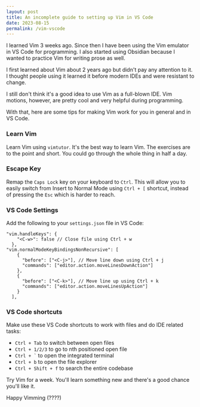 ```yaml
---
layout: post
title: An incomplete guide to setting up Vim in VS Code
date: 2023-08-15
permalink: /vim-vscode
---
```


I learned Vim 3 weeks ago. Since then I have been using the Vim emulator in VS Code for programming. I also started using Obsidian because I wanted to practice Vim for writing prose as well.

I first learned about Vim about 2 years ago but didn't pay any attention to it. I thought people using it learned it before modern IDEs and were resistant to change.

I still don't think it's a good idea to use Vim as a full-blown IDE. Vim motions, however, are pretty cool and very helpful during programming.

With that, here are some tips for making Vim work for you in general and in VS Code.

### Learn Vim

Learn Vim using `vimtutor`. It's the best way to learn Vim. The exercises are to the point and short. You could go through the whole thing in half a day.

### Escape Key

Remap the `Caps Lock` key on your keyboard to `Ctrl`. This will allow you to easily switch from Insert to Normal Mode using `Ctrl + [` shortcut, instead of pressing the `Esc` which is harder to reach.

### VS Code Settings

Add the following to your `settings.json` file in VS Code:

```
"vim.handleKeys": {
    "<C-w>": false // Close file using Ctrl + w
  },
"vim.normalModeKeyBindingsNonRecursive": [
    {
      "before": ["<C-j>"], // Move line down using Ctrl + j
      "commands": ["editor.action.moveLinesDownAction"]
    },
    {
      "before": ["<C-k>"], // Move line up using Ctrl + k
      "commands": ["editor.action.moveLinesUpAction"]
    }
  ],
```

### VS Code shortcuts

Make use these VS Code shortcuts to work with files and do IDE related tasks:

- `Ctrl + Tab` to switch between open files
- `Ctrl + 1/2/3` to go to nth positioned open file
- `` Ctrl + ` `` to open the integrated terminal
- `Ctrl + b` to open the file explorer
- `Ctrl + Shift + f` to search the entire codebase

Try Vim for a week. You'll learn something new and there's a good chance you'll like it.

Happy Vimming (????)
